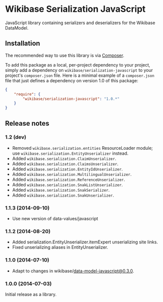 # Wikibase Serialization JavaScript

JavaScript library containing serializers and deserializers for the Wikibase DataModel.

## Installation

The recommended way to use this library is via [Composer](http://getcomposer.org/).

To add this package as a local, per-project dependency to your project, simply add a
dependency on `wikibase/serialization-javascript` to your project's `composer.json` file.
Here is a minimal example of a `composer.json` file that just defines a dependency on
version 1.0 of this package:

```json
{
	"require": {
		"wikibase/serialization-javascript": "1.0.*"
	}
}
```

## Release notes

### 1.2 (dev)

* Removed <code>wikibase.serialization.entities</code> ResourceLoader module; use <code>wikibase.serialization.EntityUnserializer</code> instead.
* Added <code>wikibase.serialization.ClaimUnserializer</code>.
* Added <code>wikibase.serialization.ClaimsUnserializer</code>.
* Added <code>wikibase.serialization.EntityIdUnserializer</code>.
* Added <code>wikibase.serialization.MultilingualUnserializer</code>.
* Added <code>wikibase.serialization.ReferenceUnserializer</code>.
* Added <code>wikibase.serialization.SnakListUnserializer</code>.
* Added <code>wikibase.serialization.SnakSerializer</code>.
* Added <code>wikibase.serialization.SnakUnserializer</code>.

### 1.1.3 (2014-09-10)

* Use new version of data-values/javascript

### 1.1.2 (2014-08-20)

* Added serialization.EntityUnserializer.itemExpert unserializing site links.
* Fixed unserializing aliases in EntityUnserializer.

### 1.1.0 (2014-07-10)

* Adapt to changes in wikibase/data-model-javascript@0.3.0.

### 1.0.0 (2014-07-03)

Initial release as a library.
